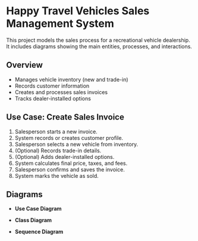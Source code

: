 # Happy Travel Vehicles Sales Management System

This project models the sales process for a recreational vehicle dealership.  
It includes diagrams showing the main entities, processes, and interactions.

## Overview
- Manages vehicle inventory (new and trade-in)
- Records customer information
- Creates and processes sales invoices
- Tracks dealer-installed options

## Use Case: Create Sales Invoice
1. Salesperson starts a new invoice.
2. System records or creates customer profile.
3. Salesperson selects a new vehicle from inventory.
4. (Optional) Records trade-in details.
5. (Optional) Adds dealer-installed options.
6. System calculates final price, taxes, and fees.
7. Salesperson confirms and saves the invoice.
8. System marks the vehicle as sold.

## Diagrams

- **Use Case Diagram**  

- **Class Diagram**  

- **Sequence Diagram**  

